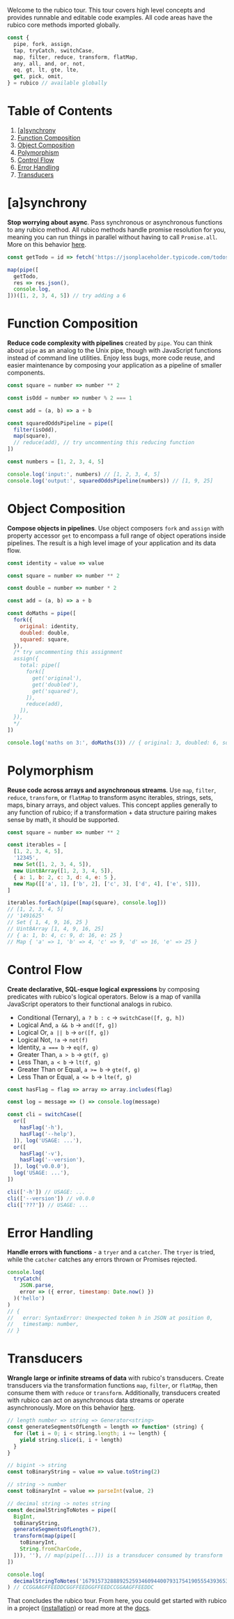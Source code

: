 Welcome to the rubico tour. This tour covers high level concepts and provides runnable and editable code examples. All code areas have the rubico core methods imported globally.

```javascript [theme=default]
const {
  pipe, fork, assign,
  tap, tryCatch, switchCase,
  map, filter, reduce, transform, flatMap,
  any, all, and, or, not,
  eq, gt, lt, gte, lte,
  get, pick, omit,
} = rubico // available globally
```

# Table of Contents

 1. [[a]synchrony](#a-synchrony)
 2. [Function Composition](#function-composition)
 3. [Object Composition](#object-composition)
 4. [Polymorphism](#polymorphism)
 5. [Control Flow](#control-flow)
 6. [Error Handling](#error-handling)
 7. [Transducers](#transducers)

# [a]synchrony
**Stop worrying about async**. Pass synchronous or asynchronous functions to any rubico method. All rubico methods handle promise resolution for you, meaning you can run things in parallel without having to call `Promise.all`. More on this behavior [here](https://dev.to/richytong/rubico-a-synchrnous-functional-syntax-motivation-20hf).

```javascript [playground]
const getTodo = id => fetch('https://jsonplaceholder.typicode.com/todos/' + id)

map(pipe([
  getTodo,
  res => res.json(),
  console.log,
]))([1, 2, 3, 4, 5]) // try adding a 6
```

# Function Composition
**Reduce code complexity with pipelines** created by `pipe`. You can think about `pipe` as an analog to the Unix pipe, though with JavaScript functions instead of command line utilities. Enjoy less bugs, more code reuse, and easier maintenance by composing your application as a pipeline of smaller components.

```javascript [playground]
const square = number => number ** 2

const isOdd = number => number % 2 === 1

const add = (a, b) => a + b

const squaredOddsPipeline = pipe([
  filter(isOdd),
  map(square),
  // reduce(add), // try uncommenting this reducing function
])

const numbers = [1, 2, 3, 4, 5]

console.log('input:', numbers) // [1, 2, 3, 4, 5]
console.log('output:', squaredOddsPipeline(numbers)) // [1, 9, 25]
```

# Object Composition
**Compose objects in pipelines**. Use object composers `fork` and `assign` with property accessor `get` to encompass a full range of object operations inside pipelines. The result is a high level image of your application and its data flow.

```javascript [playground]
const identity = value => value

const square = number => number ** 2

const double = number => number * 2

const add = (a, b) => a + b

const doMaths = pipe([
  fork({
    original: identity,
    doubled: double,
    squared: square,
  }),
  /* try uncommenting this assignment
  assign({
    total: pipe([
      fork([
        get('original'),
        get('doubled'),
        get('squared'),
      ]),
      reduce(add),
    ]),
  }),
  */
])

console.log('maths on 3:', doMaths(3)) // { original: 3, doubled: 6, squared: 9 }
```

# Polymorphism
**Reuse code across arrays and asynchronous streams**. Use `map`, `filter`, `reduce`, `transform`,  or `flatMap` to transform async iterables, strings, sets, maps, binary arrays, and object values. This concept applies generally to any function of rubico; if a transformation + data structure pairing makes sense by math, it should be supported.

```javascript [playground]
const square = number => number ** 2

const iterables = [
  [1, 2, 3, 4, 5],
  '12345',
  new Set([1, 2, 3, 4, 5]),
  new Uint8Array([1, 2, 3, 4, 5]),
  { a: 1, b: 2, c: 3, d: 4, e: 5 },
  new Map([['a', 1], ['b', 2], ['c', 3], ['d', 4], ['e', 5]]),
]

iterables.forEach(pipe([map(square), console.log]))
// [1, 2, 3, 4, 5]
// '1491625'
// Set { 1, 4, 9, 16, 25 }
// Uint8Array [1, 4, 9, 16, 25]
// { a: 1, b: 4, c: 9, d: 16, e: 25 }
// Map { 'a' => 1, 'b' => 4, 'c' => 9, 'd' => 16, 'e' => 25 }
```

# Control Flow
**Create declarative, SQL-esque logical expressions** by composing predicates with rubico's logical operators. Below is a map of vanilla JavaScript operators to their functional analogs in rubico.

* Conditional (Ternary), `a ? b : c` → `switchCase([f, g, h])`
* Logical And, `a && b` → `and([f, g])`
* Logical Or, `a || b` → `or([f, g])`
* Logical Not, `!a` → `not(f)`
* Identity, `a === b` → `eq(f, g)`
* Greater Than, `a > b` → `gt(f, g)`
* Less Than, `a < b` → `lt(f, g)`
* Greater Than or Equal, `a >= b` → `gte(f, g)`
* Less Than or Equal, `a <= b` → `lte(f, g)`

```javascript [playground]
const hasFlag = flag => array => array.includes(flag)

const log = message => () => console.log(message)

const cli = switchCase([
  or([
    hasFlag('-h'),
    hasFlag('--help'),
  ]), log('USAGE: ...'),
  or([
    hasFlag('-v'),
    hasFlag('--version'),
  ]), log('v0.0.0'),
  log('USAGE: ...'),
])

cli(['-h']) // USAGE: ...
cli(['--version']) // v0.0.0
cli(['???']) // USAGE: ...
```

# Error Handling
**Handle errors with functions** - a `tryer` and a `catcher`. The `tryer` is tried, while the `catcher` catches any errors thrown or Promises rejected.

```javascript [playground]
console.log(
  tryCatch(
    JSON.parse,
    error => ({ error, timestamp: Date.now() })
  )('hello')
)
// {
//   error: SyntaxError: Unexpected token h in JSON at position 0,
//   timestamp: number,
// }
```

# Transducers
**Wrangle large or infinite streams of data** with rubico's transducers. Create transducers via the transformation functions `map`, `filter`, or `flatMap`, then consume them with `reduce` or `transform`. Additionally, transducers created with rubico can act on asynchronous data streams or operate asynchronously. More on this behavior [here](https://rubico.land/blog/2020/10/02/transducers-crash-course).

```javascript [playground]
// length number => string => Generator<string>
const generateSegmentsOfLength = length => function* (string) {
  for (let i = 0; i < string.length; i += length) {
    yield string.slice(i, i + length)
  }
}

// bigint -> string
const toBinaryString = value => value.toString(2)

// string -> number
const toBinaryInt = value => parseInt(value, 2)

// decimal string -> notes string
const decimalStringToNotes = pipe([
  BigInt,
  toBinaryString,
  generateSegmentsOfLength(7),
  transform(map(pipe([
    toBinaryInt,
    String.fromCharCode,
  ])), ''), // map(pipe([...])) is a transducer consumed by transform
])

console.log(
  decimalStringToNotes('16791573288892525934609440079317541905554393653557736896280802239551592289061061348368963')
) // CCGGAAGFFEEDDCGGFFEEDGGFFEEDCCGGAAGFFEEDDC
```

That concludes the rubico tour. From here, you could get started with rubico in a project ([installation](/#installation)) or read more at the [docs](/docs).
